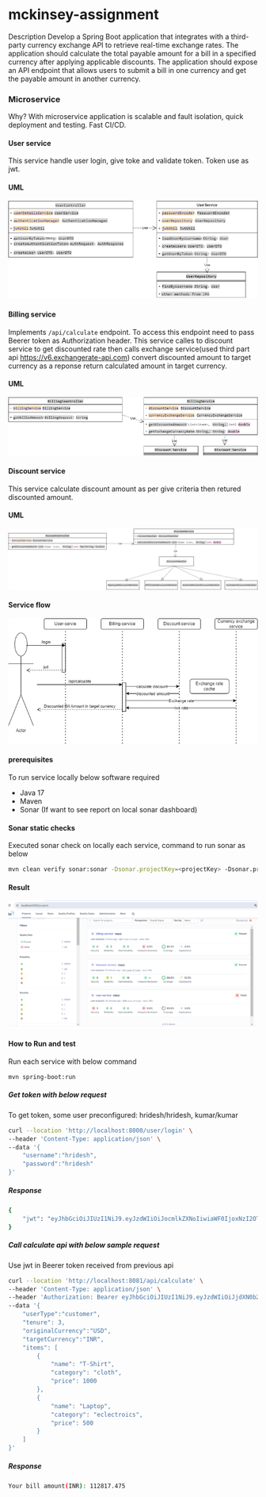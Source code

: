 # mckinsey-assignment

Description Develop a Spring Boot application that integrates with a third-party currency exchange API to retrieve real-time exchange rates. The application should calculate the total payable amount for a bill in a specified currency after applying applicable discounts. The application should expose an API endpoint that allows users to submit a bill in one currency and get the payable amount in another currency.

### Microservice
Why? With microservice application is scalable and fault isolation, quick deployment and testing. Fast CI/CD.

#### User service
This service handle user login, give toke and validate token. Token use as jwt.
#### UML
![user service](./images/user-service-uml.png)

#### Billing service
Implements `/api/calculate` endpoint. To access this endpoint need to pass Beerer token as Authorization header. This service calles to discount service to get discounted rate then calls exchange service(used third part api https://v6.exchangerate-api.com) convert discounted amount to target currency as a reponse return calculated amount in target currency.

#### UML
![billing service](./images/billing-service-uml.png)

#### Discount service
This service calculate discount amount as per give criteria then retured discounted amount.

#### UML
![discount service](./images/discount-service-uml.png)

#### Service flow
![discount service](./images/service-flow.png)

#### prerequisites
To run service locally below software required
- Java 17
- Maven
- Sonar (If want to see report on local sonar dashboard)

#### Sonar static checks
Executed sonar check on locally each service, command to run sonar as below

```sh
mvn clean verify sonar:sonar -Dsonar.projectKey=<projectKey> -Dsonar.projectName=<projectName> -Dsonar.host.url=http://localhost:9000 -Dsonar.token=<token>
```

#### Result
![discount service](./images/sonar-report.png)

#### How to Run and test

Run each service with below command
```sh
mvn spring-boot:run
```

##### Get token with below request
To get token, some user preconfigured: hridesh/hridesh, kumar/kumar
```sh
curl --location 'http://localhost:8000/user/login' \
--header 'Content-Type: application/json' \
--data '{
    "username":"hridesh",
    "password":"hridesh"
}'
```

##### Response
```sh
{
    "jwt": "eyJhbGciOiJIUzI1NiJ9.eyJzdWIiOiJocmlkZXNoIiwiaWF0IjoxNzI2OTQ1OTkyLCJleHAiOjE3MjY5NDk1OTJ9.3LVLBBGUs-3u7epXGvZhGx2fqxVuHq2Wngo5emSaVQc"
}
```

##### Call calculate api with below sample request
Use jwt in Beerer token received from previous api
```sh
curl --location 'http://localhost:8081/api/calculate' \
--header 'Content-Type: application/json' \
--header 'Authorization: Bearer eyJhbGciOiJIUzI1NiJ9.eyJzdWIiOiJjdXN0b21lciIsImlhdCI6MTcyNjkzMDA1NywiZXhwIjoxNzI2OTMzNjU3fQ.5leUaA_mdX4UyXB6Dx-Z07tGR_z5IZ-_QfHMd0JGsn4' \
--data '{
    "userType":"customer",
    "tenure": 3,
    "originalCurrency":"USD",
    "targetCurrency":"INR",
    "items": [
        {
            "name": "T-Shirt",
            "category": "cloth",
            "price": 1000
        },
        {
            "name": "Laptop",
            "category": "eclectroics",
            "price": 500
        }
    ]
}'
```

##### Response
```sh
Your bill amount(INR): 112817.475
```
